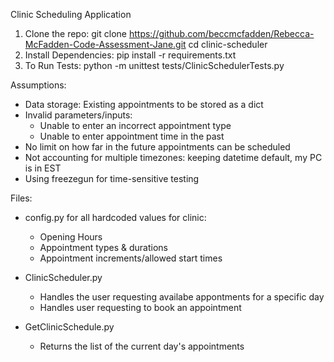 Clinic Scheduling Application

1. Clone the repo:
    git clone https://github.com/beccmcfadden/Rebecca-McFadden-Code-Assessment-Jane.git
    cd clinic-scheduler
2. Install Dependencies:
   pip install -r requirements.txt
4. To Run Tests:
   python -m unittest tests/ClinicSchedulerTests.py

Assumptions:
- Data storage: Existing appointments to be stored as a dict
- Invalid parameters/inputs:
    - Unable to enter an incorrect appointment type
    - Unable to enter appointment time in the past
- No limit on how far in the future appointments can be scheduled
- Not accounting for multiple timezones: keeping datetime default, my PC is in EST
- Using freezegun for time-sensitive testing

Files:

- config.py for all hardcoded values for clinic:
    - Opening Hours
    - Appointment types & durations
    - Appointment increments/allowed start times

- ClinicScheduler.py
    - Handles the user requesting availabe appontments for a specific day
    - Handles user requesting to book an appointment

- GetClinicSchedule.py
    - Returns the list of the current day's appointments


